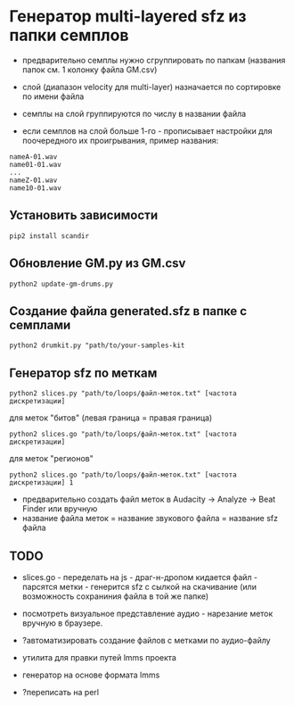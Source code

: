 
# Генератор multi-layered sfz из папки семплов

- предварительно семплы нужно сгруппировать по папкам (названия папок см. 1 колонку файла GM.csv)

- слой (диапазон velocity для multi-layer) назначается по сортировке по имени файла

- семплы на слой группируются по числу в названии файла

- если семплов на слой больше 1-го - прописывает настройки для поочередного их проигрывания, 
пример названия:
```
nameA-01.wav
name01-01.wav
... 
nameZ-01.wav
name10-01.wav
```

## Установить зависимости

`pip2 install scandir`

## Обновление GM.py из GM.csv

`python2 update-gm-drums.py`

## Создание файла generated.sfz в папке с семплами

`python2 drumkit.py "path/to/your-samples-kit`

## Генератор sfz по меткам

`python2 slices.py "path/to/loops/файл-меток.txt" [частота дискретизации]`

для меток "битов" (левая граница = правая граница)

`python2 slices.go "path/to/loops/файл-меток.txt" [частота дискретизации]`

для меток "регионов"

`python2 slices.go "path/to/loops/файл-меток.txt" [частота дискретизации] 1`

- предварительно создать файл меток в Audacity -> Analyze -> Beat Finder или вручную
- название файла меток = название звукового файла = название sfz файла

## TODO

- slices.go - переделать на js - драг-н-дропом кидается файл - парсятся метки - генерится sfz c сылкой на скачивание (или возможность сохраниния файла в той же папке)
+ посмотреть визуальное представление аудио - нарезание меток вручную в браузере.
- ?автоматизировать создание файлов с метками по аудио-файлу

- утилита для правки путей lmms проекта

- генератор на основе формата lmms

- ?переписать на perl
